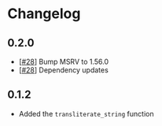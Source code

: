 # Changelog

## 0.2.0

- [[#28](https://github.com/IronCoreLabs/search-helpers/pull/28)] Bump MSRV to 1.56.0
- [[#28](https://github.com/IronCoreLabs/search-helpers/pull/28)] Dependency updates

## 0.1.2

- Added the `transliterate_string` function
